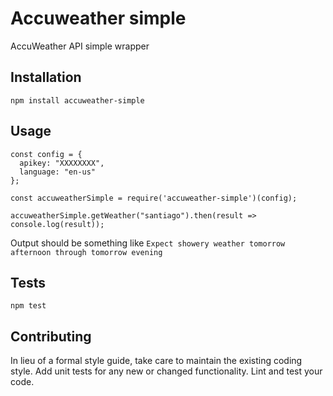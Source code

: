 Accuweather simple
=========

AccuWeather API simple wrapper

## Installation

  `npm install accuweather-simple`

## Usage

    const config = {
      apikey: "XXXXXXXX",
      language: "en-us"
    };

    const accuweatherSimple = require('accuweather-simple')(config);

    accuweatherSimple.getWeather("santiago").then(result => console.log(result));
  
  
  Output should be something like `Expect showery weather tomorrow afternoon through tomorrow evening`


## Tests

  `npm test`

## Contributing

In lieu of a formal style guide, take care to maintain the existing coding style. Add unit tests for any new or changed functionality. Lint and test your code.